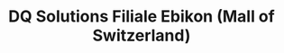 ---
title: "DQ Solutions Filiale Ebikon (Mall of Switzerland)"
url: /ebikon/dq-solutions-filiale-ebikon-mall-of-switzerland/
shop: Allgemein
---